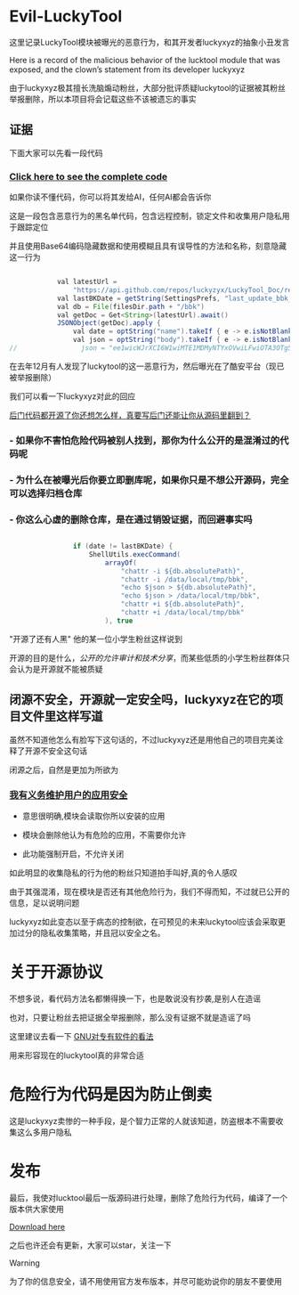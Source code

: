 # Evil-LuckyTool
这里记录LuckyTool模块被曝光的恶意行为，和其开发者luckyxyz的抽象小丑发言

Here is a record of the malicious behavior of the lucktool module that was exposed, and the clown’s statement from its developer luckyxyz

由于luckyxyz极其擅长洗脑煽动粉丝，大部分批评质疑luckytool的证据被其粉丝举报删除，所以本项目将会记载这些不该被遗忘的事实

## 证据

下面大家可以先看一段代码

### [Click here to see the complete code](AppAnalyticsUtils.kt)

如果你读不懂代码，你可以将其发给AI，任何AI都会告诉你

这是一段包含恶意行为的黑名单代码，包含远程控制，锁定文件和收集用户隐私用于跟踪定位

并且使用Base64编码隐藏数据和使用模糊且具有误导性的方法和名称，刻意隐藏这一行为

```java

            val latestUrl =
                "https://api.github.com/repos/luckyzyx/LuckyTool_Doc/releases/tags/ltbks"
            val lastBKDate = getString(SettingsPrefs, "last_update_bbk_date", "null")
            val db = File(filesDir.path + "/bbk")
            val getDoc = Get<String>(latestUrl).await()
            JSONObject(getDoc).apply {
                val date = optString("name").takeIf { e -> e.isNotBlank() } ?: return@scopeNet
                val json = optString("body").takeIf { e -> e.isNotBlank() } ?: return@scopeNet
//                json = "ee1wicWJrXCI6W1wiMTE1MDMyNTYxOVwiLFwiOTA3OTg5MDU0XCIsXCIzMTA4NDQwMTgyXCIsXCIzNDMxMjk5MDU5XCIsXCIxOTMzNTgyMzY3XCIsXCIxOTE1Mjg3NjUyXCIsXCIzODI5NzMzNTJcIixcIjI4MTM0Njc3MDVcIl0sXCJjYmtcIjpbXCIxMzA0NDgwXCIsXCIxNjE0OTkwOFwiLFwiMjQ3MDAxNFwiLFwiMTk5OTYyMjlcIl0sXCJkaWtcIjpbXCJlM2RiMzM0NWMyZGUyM2JmMDI0NzdjZTIxYTNjMTJjOTUzOWViOWRmMzZkYzIzM2Q4MWI5MDI0Nzc0MzVmODE2XCJdfQ=="

```

在去年12月有人发现了luckytool的这一恶意行为，然后曝光在了酷安平台（现已被举报删除）

我们可以看一下luckyxyz对此的回应

[后门代码都开源了你还想怎么样，真要写后门还能让你从源码里翻到？](https://t.me/LuckyTool/199)

### - 如果你不害怕危险代码被别人找到，那你为什么公开的是混淆过的代码呢

### - 为什么在被曝光后你要立即删库呢，如果你只是不想公开源码，完全可以选择归档仓库

### - 你这么心虚的删除仓库，是在通过销毁证据，而回避事实吗

```java

                if (date != lastBKDate) {
                    ShellUtils.execCommand(
                        arrayOf(
                            "chattr -i ${db.absolutePath}",
                            "chattr -i /data/local/tmp/bbk",
                            "echo $json > ${db.absolutePath}",
                            "echo $json > /data/local/tmp/bbk",
                            "chattr +i ${db.absolutePath}",
                            "chattr +i /data/local/tmp/bbk"
                        ), true

```


"开源了还有人黑" 他的某一位小学生粉丝这样说到

开源的目的是什么，*公开的允许审计和技术分享*，而某些低质的小学生粉丝群体只会认为是开源就不能被质疑

## 闭源不安全，开源就一定安全吗，luckyxyz在它的项目文件里这样写道

虽然不知道他怎么有脸写下这句话的，不过luckyxyz还是用他自己的项目完美诠释了开源不安全这句话

闭源之后，自然是更加为所欲为

### [我有义务维护用户的应用安全](https://www.coolapk1s.com/feed/57764747)

- 意思很明确,模块会读取你所以安装的应用

- 模块会删除他认为有危险的应用，不需要你允许

- 此功能强制开启，不允许关闭

如此明显的收集隐私的行为他的粉丝只知道拍手叫好,真的令人感叹

由于其强混淆，现在模块是否还有其他危险行为，我们不得而知，不过就已公开的信息，足以说明问题

luckyxyz如此变态以至于病态的控制欲，在可预见的未来luckytool应该会采取更加过分的隐私收集策略，并且冠以安全之名。

# 关于开源协议

不想多说，看代码方法名都懒得换一下，也是敢说没有抄袭,是别人在造谣

也对，只要让粉丝去把证据全举报删除，那么没有证据不就是造谣了吗

这里建议去看一下 [GNU对专有软件的看法](https://www.gnu.org/proprietary/proprietary.html)

用来形容现在的luckytool真的非常合适

# 危险行为代码是因为防止倒卖

这是luckyxyz卖惨的一种手段，是个智力正常的人就该知道，防盗根本不需要收集这么多用户隐私

# 发布

最后，我使对lucktool最后一版源码进行处理，删除了危险行为代码，编译了一个版本供大家使用

[Download here](https://github.com/Chen-qing31/Evil-Luckytool/releases/tag/no-track)

之后也许还会有更新，大家可以star，关注一下

> [!WARNING]
>为了你的信息安全，请不用使用官方发布版本，并尽可能劝说你的朋友不要使用




